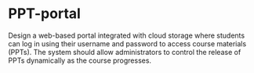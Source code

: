 # PPT-portal
Design a web-based portal integrated with cloud storage where students can  log in using their username and password to access course materials (PPTs).  The system should allow administrators to control the release of PPTs  dynamically as the course progresses. 
